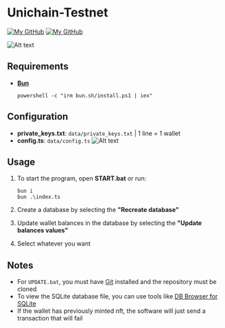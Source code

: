 # Unichain-Testnet

[![My GitHub](https://img.shields.io/badge/@yofomo-YouTube-red)](https://www.youtube.com/watch?v=VFrI-5VOB6M)
[![My GitHub](https://img.shields.io/badge/@yofomo-Telegram-blue)](https://t.me/yofomo)

![Alt text](https://i.imgur.com/FrznMVb.png)

## Requirements

- [**Bun**](https://bun.sh/)

  ```
  powershell -c "irm bun.sh/install.ps1 | iex"
  ```

## Configuration

- **private_keys.txt**: `data/private_keys.txt` | 1 line = 1 wallet
- **config.ts**: `data/config.ts`
  ![Alt text](https://i.imgur.com/f2ZasqF.png)

## Usage

1. To start the program, open **START.bat** or run:

   ```
   bun i
   bun .\index.ts
   ```

2. Create a database by selecting the **"Recreate database"**

3. Update wallet balances in the database by selecting the **"Update balances values"**

4. Select whatever you want

## Notes

- For `UPDATE.bat`, you must have [Git](https://git-scm.com/downloads) installed and the repository must be cloned
- To view the SQLite database file, you can use tools like [DB Browser for SQLite](https://sqlitebrowser.org/)
- If the wallet has previously minted nft, the software will just send a transaction that will fail
